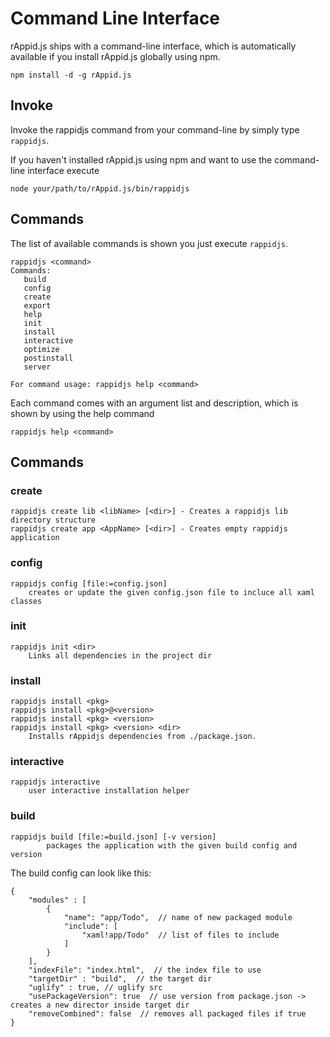 # Command Line Interface

rAppid.js ships with a command-line interface, which is automatically available if you install rAppid.js globally using npm.

```
npm install -d -g rAppid.js
```

## Invoke 

Invoke the rappidjs command from your command-line by simply type `rappidjs`.

If you haven't installed rAppid.js using npm and want to use the command-line interface execute 

```
node your/path/to/rAppid.js/bin/rappidjs
```


## Commands

The list of available commands is shown you just execute `rappidjs`.

```
rappidjs <command>
Commands:
   build
   config
   create
   export
   help
   init
   install
   interactive
   optimize
   postinstall
   server

For command usage: rappidjs help <command>
```

Each command comes with an argument list and description, which is shown by using the help command

```
rappidjs help <command>
```

## Commands

### create
```
rappidjs create lib <libName> [<dir>] - Creates a rappidjs lib directory structure
rappidjs create app <AppName> [<dir>] - Creates empty rappidjs application
```

### config
```
rappidjs config [file:=config.json]
	creates or update the given config.json file to incluce all xaml classes
```

### init
```
rappidjs init <dir>
	Links all dependencies in the project dir
```

### install
```
rappidjs install <pkg>
rappidjs install <pkg>@<version>
rappidjs install <pkg> <version>
rappidjs install <pkg> <version> <dir>
	Installs rAppidjs dependencies from ./package.json.
```

### interactive
```
rappidjs interactive
	user interactive installation helper
```

### build
```
rappidjs build [file:=build.json] [-v version]
        packages the application with the given build config and version
```

The build config can look like this:

```
{
    "modules" : [
        {
            "name": "app/Todo",  // name of new packaged module 
            "include": [
                "xaml!app/Todo"  // list of files to include
            ]
        }
    ],
    "indexFile": "index.html",  // the index file to use
    "targetDir" : "build",  // the target dir
    "uglify" : true, // uglify src
    "usePackageVersion": true  // use version from package.json -> creates a new director inside target dir  
    "removeCombined": false  // removes all packaged files if true
}
``` 
